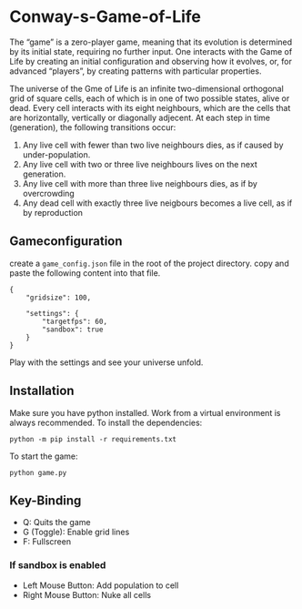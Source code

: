 # Conway-s-Game-of-Life
The “game” is a zero-player game, meaning that its evolution is determined by its initial state, requiring no further input. One interacts with the Game of Life by creating an initial configuration and observing how it evolves, or, for advanced “players”, by creating patterns with particular properties.

The universe of the Gme of Life is an infinite two-dimensional orthogonal grid of square cells, each of which is in one of two possible states, alive or dead.
Every cell interacts with its eight neighbours, which are the cells that are horizontally, vertically or diagonally adjecent.
At each step in time (generation), the following transitions occur:

1. Any live cell with fewer than two live neighbours dies, as if caused by under-population.
2. Any live cell with two or three live neighbours lives on the next generation.
3. Any live cell with more than three live neighbours dies, as if by overcrowding
4. Any dead cell with exactly three live neigbours becomes a live cell, as if by reproduction

## Gameconfiguration

create a `game_config.json` file in the root of the project directory.
copy and paste the following content into that file.

    {
        "gridsize": 100,

        "settings": {
            "targetfps": 60,
            "sandbox": true
        }
    }

Play with the settings and see your universe unfold.

## Installation

Make sure you have python installed. Work from a virtual environment is always recommended.
To install the dependencies:

    python -m pip install -r requirements.txt

To start the game:

    python game.py

## Key-Binding

 - Q: Quits the game
 - G (Toggle): Enable grid lines
 - F: Fullscreen

### If sandbox is enabled
 - Left Mouse Button: Add population to cell
 - Right Mouse Button: Nuke all cells